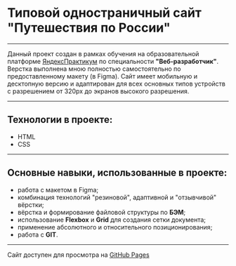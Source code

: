 # Типовой одностраничный сайт "Путешествия по России"

---

Данный проект создан в рамках обучения на образовательной платформе [ЯндексПрактикум](https://practicum.yandex.ru/) по специальности **"Веб-разработчик"**. Верстка выполнена мною полностью самостоятельно по предоставленному макету (в Figma). Сайт имеет мобильную и десктопную версию и адаптирован для всех основных типов устройств с разрешением от 320px до экранов высокого разрешения.

---

## Технологии в проекте:

- HTML
- CSS

---

## Основные навыки, использованные в проекте:

- работа с макетом в Figma;
- комбинация технологий "резиновой", адаптивной и "отзывчивой" вёрстки;
- вёрстка и формирование файловой структуры по **БЭМ**;
- использование **Flexbox** и **Grid** для создания сетки документа;
- применение абсолютного и относительного позиционирования;
- работа с **GIT**.

---

Сайт доступен для просмотра на [GitHub Pages]()
